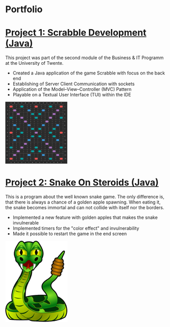 # Portfolio
# [Project 1: Scrabble Development (Java)](https://github.com/Maxim020/ProjectGame)
This project was part of the second module of the Business & IT Programm at the University of Twente.
- Created a Java application of the game Scrabble with focus on the back end
- Establishing of Server Client Communication with sockets
- Application of the Model–View–Controller (MVC) Pattern
- Playable on a Textual User Interface (TUI) within the IDE

<img src="./images/ScrabbleBoard.JPG" width="194" height="194" />

# [Project 2: Snake On Steroids (Java)](https://github.com/yasinfahmy/Snake-On-Steroids)
This is a program about the well known snake game. The only difference is, that there is always a chance of a golden apple spawning. When eating it, the snake becomes immortal and can not collide with itself nor the borders.
- Implemented a new feature with golden apples that makes the snake invulnerable
- Implemented timers for the "color effect" and invulnerability
- Made it possible to restart the game in the end screen

<img src="https://github.com/yasinfahmy/Portfolio/blob/main/images/SnakeOnSteroids.png" width="194" height="254"/>
